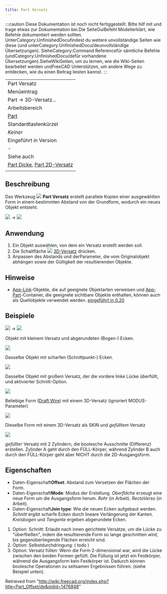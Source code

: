```yaml
---
title: Part Versatz
---
```


:::caution
Diese Dokumentation ist noch nicht fertiggestellt. Bitte hilf mit und trage etwas zur Dokumentation bei.Die SeiteGuiBefehl Modellerklärt, wie Befehle dokumentiert werden sollten. UnterCategory:UnfinishedDocufindest du weitere unvollständige Seiten wie diese (und unterCategory:UnfinishedDocu/deunvollständige Übersetzungen). SieheCategory:Command Referencefür sämtliche Befehle (undCategory:UnfinishedDocu/defür vorhandene Übersetzungen).SieheWikiSeiten, um zu lernen, wie die Wiki-Seiten bearbeitet werden undFreeCAD Unterstützen, um andere Wege zu entdecken, wie du einen Beitrag leisten kannst.
:::

|                                                                                                               |
| ------------------------------------------------------------------------------------------------------------- |
| Part Versatz                                                                                                  |
| Menüeintrag                                                                                                   |
| Part → 3D-Versatz...                                                                                          |
| Arbeitsbereich                                                                                                |
| [Part](/Part_Workbench/de "Part Workbench/de")                                                                |
| Standardtastenkürzel                                                                                          |
| _Keiner_                                                                                                      |
| Eingeführt in Version                                                                                         |
| -                                                                                                             |
| Siehe auch                                                                                                    |
| [Part Dicke](/Part_Thickness/de "Part Thickness/de"), [Part 2D-Versatz](/Part_Offset2D/de "Part Offset2D/de") |
|                                                                                                               |

## Beschreibung

Das Werkzeug ![](/images/Part_Offset.svg) **Part Versatz** erstellt parallele Kopien einer ausgewählten Form in einem bestimmten Abstand von der Grundform, wodurch ein neues Objekt entsteht.

![](/images/PartOffset0.png) → ![](/images/PartOffset1.png)

## Anwendung

1. Ein Objekt auswählen, von dem ein Versatz erstellt werden soll.
2. Die Schaltfläche ![](/images/Part_Offset.svg) [3D-Versatz](/Part_Offset "Part Offset") drücken.
3. Anpassen des Abstands und derParameter, die vom Originalobjekt abhängen sowie der Gültigkeit der resultierenden Objekte.

## Hinweise

- [App-Link](/App_Link/de "App Link/de")-Objekte, die auf geeignete Objektarten verweisen und [App-Part](/App_Part/de "App Part/de")-Container, die geeignete sichtbare Objekte enthalten, können auch als Quellobjekte verwendet werden. [eingeführt in 0.20](/Release_notes_0.20/de "Release notes 0.20/de")

## Beispiele

![](/images/PartOffset0.png) → ![](/images/PartOffset1.png)

Objekt mit kleinem Versatz und abgerundeten (Bogen-) Ecken.

![](/images/PartOffset3.png)

Dasselbe Objekt mit scharfen (Schnittpunkt-) Ecken.

![](/images/PartOffset2.png)

Dasselbe Objekt mit großem Versatz, der die vordere linke Lücke überfüllt, und aktivierter Schnitt-Option.

![](/images/PartOffset4.png)

Beliebige Form ([Draft Wire](/Draft_Wire/de "Draft Wire/de")) mit einem 3D-Versatz (ignoriert MODUS-Parameter)

![](/images/PartOffset5.png)

Dieselbe Form mit einem 3D-Versatz als SKIN und _gefülltem_ Versatz

![](/images/PartOffset6.png)

_gefüllter_ Versatz mit 2 Zylindern, die boolesche Ausschnitte (Differenz) erstellen. Zylinder A geht durch den FÜLL-Körper, während Zylinder B auch durch den FÜLL-Körper geht aber NICHT durch die 2D-Ausgangsform.

## Eigenschaften

- Daten-Eigenschaft**Offset**: Abstand zum Versetzen der Flächen der Form.
- Daten-Eigenschaft**Mode**: Modus der Erstellung. _Oberfläche_ erzeugt eine neue Form um die Ausgangsform herum. _Rohr_ (in Arbeit). _RectoVerso_ (in Arbeit).
- Daten-Eigenschaft**Join type**: Wie die neuen Ecken aufgebaut werden. _Schnitt_ ergibt scharfe Ecken durch lineare Verlängerung der Kanten. _Kreisbogen_ und _Tangente_ ergeben abgerundete Ecken.

1. Optionː Schnittː Erlaubt nach innen gerichtete Versätze, um die Lücke zu "überfließen", indem die resultierende Form so lange geschnitten wird, bis gegenüberliegende Flächen erreicht sind.
2. Optionː Selbstdurchdringungː ( todo )
3. Optionː Versatz füllenː Wenn die Form 2-dimensional war, wird die Lücke zwischen den beiden Formen gefüllt. Die Füllung ist jetzt ein Festkörper, während die Ausgangsform kein Festkörper ist. Dadurch können boolesche Operationen zu seltsamen Ergebnissen führen. (siehe Beispiel unten).

Retrieved from "<http://wiki.freecad.org/index.php?title=Part_Offset/de&oldid=1476848>"
